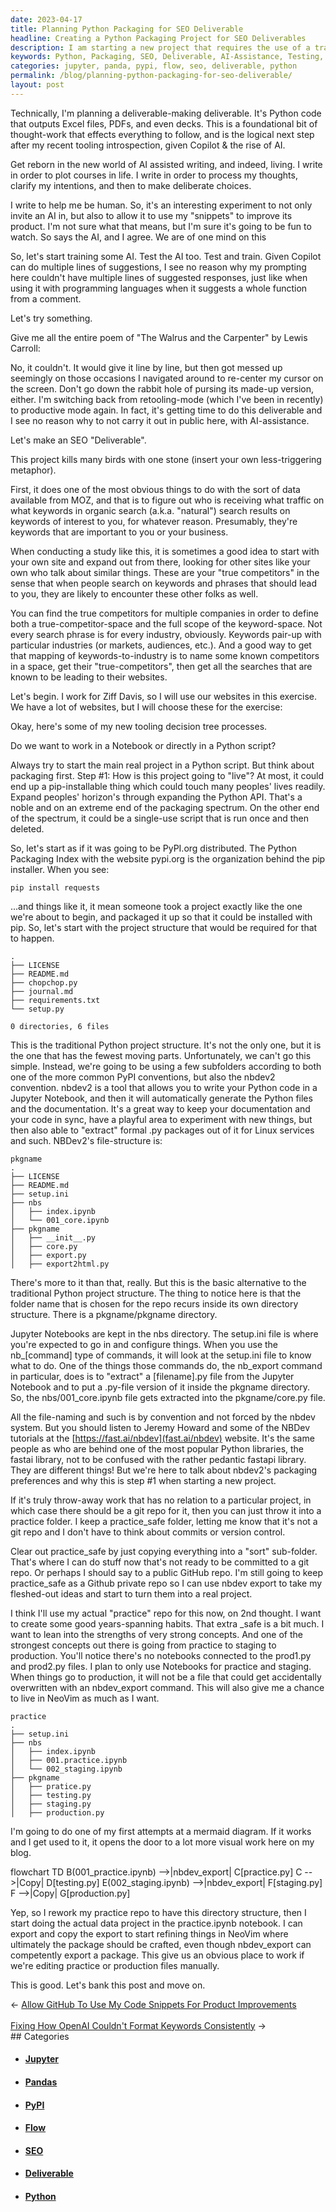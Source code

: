```yaml
---
date: 2023-04-17
title: Planning Python Packaging for SEO Deliverable
headline: Creating a Python Packaging Project for SEO Deliverables
description: I am starting a new project that requires the use of a traditional Python project structure, as well as AI-assistance and testing to ensure it works properly. I am conducting a study to determine the most important traffic and keywords for my business, and I am creating a deliverable-making deliverable with Python code to output Excel files, PDFs, and decks. All that tedious housekeeping work I'm delegating to AI.
keywords: Python, Packaging, SEO, Deliverable, AI-Assistance, Testing, Excel, PDF, Decks, PyPI, nbdev2, Jupyter Notebooks, setup.ini, index.ipynb, 001.practice.ipynb, 002_staging.ipynb, practice.py, testing.py, staging.py, production.py, mermaid diagrams, flow, data
categories: jupyter, panda, pypi, flow, seo, deliverable, python
permalink: /blog/planning-python-packaging-for-seo-deliverable/
layout: post
---
```



Technically, I'm planning a deliverable-making deliverable. It's Python code
that outputs Excel files, PDFs, and even decks. This is a foundational bit of
thought-work that effects everything to follow, and is the logical next step
after my recent tooling introspection, given Copilot & the rise of AI.

Get reborn in the new world of AI assisted writing, and indeed, living. I write
in order to plot courses in life. I write in order to process my thoughts,
clarify my intentions, and then to make deliberate choices.

I write to help me be human. So, it's an interesting experiment to not only
invite an AI in, but also to allow it to use my "snippets" to improve its
product. I'm not sure what that means, but I'm sure it's going to be fun to
watch. So says the AI, and I agree. We are of one mind on this

So, let's start training some AI. Test the AI too. Test and train. Given
Copilot can do multiple lines of suggestions, I see no reason why my prompting
here couldn't have multiple lines of suggested responses, just like when using
it with programming languages when it suggests a whole function from a comment.

Let's try something.

Give me all the entire poem of "The Walrus and the Carpenter" by Lewis Carroll:

No, it couldn't. It would give it line by line, but then got messed up
seemingly on those occasions I navigated around to re-center my cursor on the
screen. Don't go down the rabbit hole of pursing its made-up version, either.
I'm switching back from retooling-mode (which I've been in recently) to
productive mode again. In fact, it's getting time to do this deliverable and I
see no reason why to not carry it out in public here, with AI-assistance.

Let's make an SEO "Deliverable".

This project kills many birds with one stone (insert your own less-triggering
metaphor).

First, it does one of the most obvious things to do with the sort of data
available from MOZ, and that is to figure out who is receiving what traffic on
what keywords in organic search (a.k.a. "natural") search results on keywords
of interest to you, for whatever reason. Presumably, they're keywords that are
important to you or your business.

When conducting a study like this, it is sometimes a good idea to start with
your own site and expand out from there, looking for other sites like your own
who talk about similar things. These are your "true competitors" in the sense
that when people search on keywords and phrases that should lead to you, they
are likely to encounter these other folks as well.

You can find the true competitors for multiple companies in order to define
both a true-competitor-space and the full scope of the keyword-space. Not every
search phrase is for every industry, obviously. Keywords pair-up with
particular industries (or markets, audiences, etc.). And a good way to get that
mapping of keywords-to-industry is to name some known competitors in a space,
get their "true-competitors", then get all the searches that are known to be
leading to their websites.

Let's begin. I work for Ziff Davis, so I will use our websites in this
exercise. We have a lot of websites, but I will choose these for the exercise:

Okay, here's some of my new tooling decision tree processes.

Do we want to work in a Notebook or directly in a Python script?

Always try to start the main real project in a Python script. But think about
packaging first. Step #1: How is this project going to "live"? At most, it
could end up a pip-installable thing which could touch many peoples' lives
readily. Expand peoples' horizon's through expanding the Python API. That's a
noble and on an extreme end of the packaging spectrum. On the other end of the
spectrum, it could be a single-use script that is run once and then deleted.

So, let's start as if it was going to be PyPI.org distributed. The Python
Packaging Index with the website pypi.org is the organization behind the pip
installer. When you see:

    pip install requests

...and things like it, it mean someone took a project exactly like the one
we're about to begin, and packaged it up so that it could be installed with
pip. So, let's start with the project structure that would be required for that
to happen.

    .
    ├── LICENSE
    ├── README.md
    ├── chopchop.py
    ├── journal.md
    ├── requirements.txt
    └── setup.py

    0 directories, 6 files

This is the traditional Python project structure. It's not the only one, but it
is the one that has the fewest moving parts. Unfortunately, we can't go this
simple. Instead, we're going to be using a few subfolders according to both one
of the more common PyPI conventions, but also the nbdev2 convention. nbdev2 is
a tool that allows you to write your Python code in a Jupyter Notebook, and
then it will automatically generate the Python files and the documentation.
It's a great way to keep your documentation and your code in sync, have a
playful area to experiment with new things, but then also able to "extract"
formal .py packages out of it for Linux services and such. NBDev2's
file-structure is:

    pkgname
    .
    ├── LICENSE
    ├── README.md
    ├── setup.ini
    ├── nbs
    │   ├── index.ipynb
    │   └── 001_core.ipynb
    ├── pkgname
    │   ├── __init__.py
    │   ├── core.py
    │   ├── export.py
    │   ├── export2html.py

There's more to it than that, really. But this is the basic alternative to the
traditional Python project structure. The thing to notice here is that the
folder name that is chosen for the repo recurs inside its own directory
structure. There is a pkgname/pkgname directory.

Jupyter Notebooks are kept in the nbs directory. The setup.ini file is where
you're expected to go in and configure things. When you use the nb_[command]
type of commands, it will look at the setup.ini file to know what to do. One of
the things those commands do, the nb_export command in particular, does is to
"extract" a [filename].py file from the Jupyter Notebook and to put a .py-file
version of it inside the pkgname directory. So, the nbs/001_core.ipynb file
gets extracted into the pkgname/core.py file.

All the file-naming and such is by convention and not forced by the nbdev
system. But you should listen to Jeremy Howard and some of the NBDev tutorials
at the [https://fast.ai/nbdev](fast.ai/nbdev) website. It's the same people as
who are behind one of the most popular Python libraries, the fastai library,
not to be confused with the rather pedantic fastapi library. They are different
things! But we're here to talk about nbdev2's packaging preferences and why
this is step #1 when starting a new project.

If it's truly throw-away work that has no relation to a particular project, in
which case there should be a git repo for it, then you can just throw it into a
practice folder. I keep a practice_safe folder, letting me know that it's not a
git repo and I don't have to think about commits or version control.

Clear out practice_safe by just copying everything into a "sort" sub-folder.
That's where I can do stuff now that's not ready to be committed to a git repo.
Or perhaps I should say to a public GitHub repo. I'm still going to keep
practice_safe as a Github private repo so I can use nbdev export to take my
fleshed-out ideas and start to turn them into a real project.

I think I'll use my actual "practice" repo for this now, on 2nd thought. I want
to create some good years-spanning habits. That extra \_safe is a bit much. I
want to lean into the strengths of very strong concepts. And one of the
strongest concepts out there is going from practice to staging to production.
You'll notice there's no notebooks connected to the prod1.py and prod2.py
files. I plan to only use Notebooks for practice and staging. When things go to
production, it will not be a file that could get accidentally overwritten with
an nbdev_export command. This will also give me a chance to live in NeoVim as
much as I want.

    practice
    .
    ├── setup.ini
    ├── nbs
    │   ├── index.ipynb
    │   ├── 001.practice.ipynb
    │   └── 002_staging.ipynb
    ├── pkgname
    │   ├── pratice.py
    │   ├── testing.py
    │   ├── staging.py
    │   ├── production.py

I'm going to do one of my first attempts at a mermaid diagram. If it works and
I get used to it, it opens the door to a lot more visual work here on my blog.

<div class="mermaid">
flowchart TD
    B(001_practice.ipynb) -->|nbdev_export| C[practice.py]
    C -->|Copy| D[testing.py]
    E(002_staging.ipynb) -->|nbdev_export| F[staging.py]
    F -->|Copy| G[production.py]
</div>

Yep, so I rework my practice repo to have this directory structure, then I
start doing the actual data project in the practice.ipynb notebook. I can
export and copy the export to start refining things in NeoVim where ultimately
the package should be crafted, even though nbdev_export can competently export
a package. This give us an obvious place to work if we're editing practice or
production files manually.

This is good. Let's bank this post and move on.


<div class="arrow-links"><div class="post-nav-prev"><span class="arrow">&larr;&nbsp;</span><a href="/blog/allow-github-to-use-my-code-snippets-for-product-improvements/">Allow GitHub To Use My Code Snippets For Product Improvements</a></div> &nbsp; <div class="post-nav-next"><a href="/blog/fixing-how-openai-couldn-t-format-keywords-consistently/">Fixing How OpenAI Couldn't Format Keywords Consistently</a><span class="arrow">&nbsp;&rarr;</span></div></div>
## Categories

<ul>
<li><h4><a href='/jupyter/'>Jupyter</a></h4></li>
<li><h4><a href='/panda/'>Pandas</a></h4></li>
<li><h4><a href='/pypi/'>PyPI</a></h4></li>
<li><h4><a href='/flow/'>Flow</a></h4></li>
<li><h4><a href='/seo/'>SEO</a></h4></li>
<li><h4><a href='/deliverable/'>Deliverable</a></h4></li>
<li><h4><a href='/python/'>Python</a></h4></li></ul>